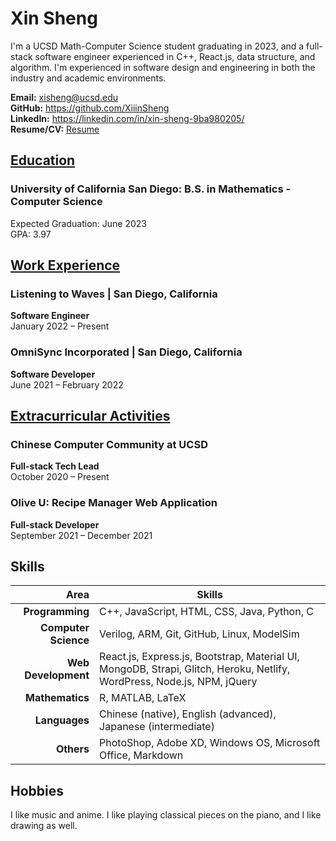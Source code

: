 # Xin Sheng
I'm a UCSD Math-Computer Science student graduating in 2023, and a full-stack software engineer experienced in C++, React.js, data structure, and algorithm. I'm experienced in software design and engineering in both the industry and academic environments.

**Email:** xisheng@ucsd.edu  
**GitHub:** https://github.com/XiiinSheng  
**LinkedIn:** https://linkedin.com/in/xin-sheng-9ba980205/  
**Resume/CV:** [Resume](Xin_Sheng_mathCS.pdf)

## [Education](education.md)
### University of California San Diego: B.S. in Mathematics - Computer Science
Expected Graduation: June 2023  
GPA: 3.97

## [Work Experience](workExperience.md)
### Listening to Waves | San Diego, California 
**Software Engineer**  
January 2022 – Present

### OmniSync Incorporated | San Diego, California 
**Software Developer**  
June 2021 – February 2022

## [Extracurricular Activities](activities.md)
### Chinese Computer Community at UCSD 
**Full-stack Tech Lead**  
October 2020 – Present

### Olive U: Recipe Manager Web Application 
**Full-stack Developer**  
September 2021 – December 2021

## Skills

|Area|Skills|
|---:|---|
|**Programming**|C++, JavaScript, HTML, CSS, Java, Python, C|
|**Computer Science**|Verilog, ARM, Git, GitHub, Linux, ModelSim|
|**Web Development**|React.js, Express.js, Bootstrap, Material UI, MongoDB, Strapi, Glitch, Heroku, Netlify, WordPress, Node.js, NPM, jQuery|
|**Mathematics**|R, MATLAB, LaTeX|
|**Languages**|Chinese (native), English (advanced), Japanese (intermediate)|
|**Others**|PhotoShop, Adobe XD, Windows OS, Microsoft Office, Markdown|


## Hobbies
I like music and anime. I like playing classical pieces on the piano, and I like drawing as well. 
